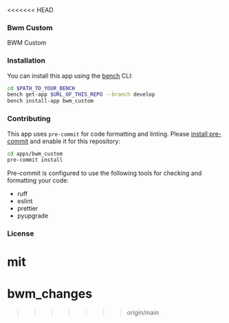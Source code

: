<<<<<<< HEAD
### Bwm Custom


BWM Custom

### Installation

You can install this app using the [bench](https://github.com/frappe/bench) CLI:

```bash
cd $PATH_TO_YOUR_BENCH
bench get-app $URL_OF_THIS_REPO --branch develop
bench install-app bwm_custom
```

### Contributing

This app uses `pre-commit` for code formatting and linting. Please [install pre-commit](https://pre-commit.com/#installation) and enable it for this repository:

```bash
cd apps/bwm_custom
pre-commit install
```

Pre-commit is configured to use the following tools for checking and formatting your code:

- ruff
- eslint
- prettier
- pyupgrade

### License

mit
=======
# bwm_changes
>>>>>>> origin/main

